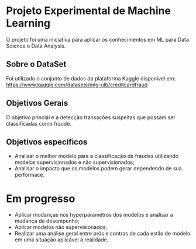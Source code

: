 # Projeto Experimental de Machine Learning

O projeto foi uma iniciativa para aplicar os conhecimentos em ML para Data Science e Data Analysis.

## Sobre o DataSet
Foi utilizado o conjunto de dados da plataforma Kaggle disponível em: https://www.kaggle.com/datasets/mlg-ulb/creditcardfraud

## Objetivos Gerais

O objetivo princial é a detecção transações suspeitas que possam ser classificadas como fraude.

## Objetivos específicos

- Analisar o melhor modelo para a classificação de fraudes utilizando modelos supervisionados e não supervisionados;
- Analisar o impacto que os modelos podem gerar dependendo de sua performace.

# Em progresso

- Aplicar mudanças nos hyperparametros dos modelos e analisar a mudança de desempenho;
- Aplicar modelos não supervisionados;
- Realizar uma análise geral entre prós e contras de cada estilo de modelo em uma situação aplicável à realidade.
